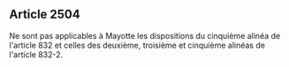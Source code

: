 Article 2504
----
Ne sont pas applicables à Mayotte les dispositions du cinquième alinéa de
l'article 832 et celles des deuxième, troisième et cinquième alinéas de
l'article 832-2.
